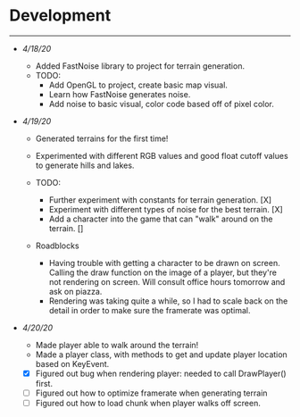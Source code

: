# Development
---

- <i> 4/18/20 </i>

  - Added FastNoise library to project for terrain generation.
  - TODO:
    - Add OpenGL to project, create basic map visual.
    - Learn how FastNoise generates noise.
    - Add noise to basic visual, color code based off of pixel color.

- <i> 4/19/20 </i>

  - Generated terrains for the first time!
  - Experimented with different RGB values and good float cutoff values to generate hills and lakes.
  - TODO:
    - Further experiment with constants for terrain generation. [X]
    - Experiment with different types of noise for the best terrain. [X]
    - Add a character into the game that can "walk" around on the terrain. []
    
  - Roadblocks
    - Having trouble with getting a character to be drawn on screen. Calling the draw function on the image of a player, but they're not
    rendering on screen. Will consult office hours tomorrow and ask on piazza.
    - Rendering was taking quite a while, so I had to scale back on the detail in order to make sure the framerate was optimal.
    
- <i> 4/20/20 </i>

  - Made player able to walk around the terrain!
  - Made a player class, with methods to get and update player location based on KeyEvent.
  - [X] Figured out bug when rendering player: needed to call DrawPlayer() first.
  - [ ] Figured out how to optimize framerate when generating terrain
  - [ ] Figured out how to load chunk when player walks off screen.